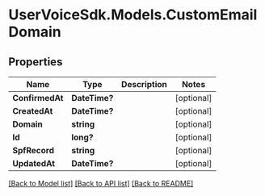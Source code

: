 # UserVoiceSdk.Models.CustomEmailDomain
## Properties

Name | Type | Description | Notes
------------ | ------------- | ------------- | -------------
**ConfirmedAt** | **DateTime?** |  | [optional] 
**CreatedAt** | **DateTime?** |  | [optional] 
**Domain** | **string** |  | [optional] 
**Id** | **long?** |  | [optional] 
**SpfRecord** | **string** |  | [optional] 
**UpdatedAt** | **DateTime?** |  | [optional] 

[[Back to Model list]](../README.md#documentation-for-models) [[Back to API list]](../README.md#documentation-for-api-endpoints) [[Back to README]](../README.md)

